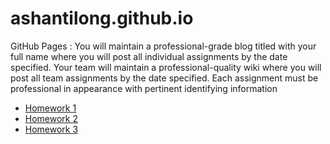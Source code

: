 # ashantilong.github.io
GitHub Pages : You will maintain a professional-grade blog titled with your full name where you will post all individual assignments by the date specified. Your team will maintain a professional-quality wiki where you will post all team assignments by the date specified. Each assignment must be professional in appearance with pertinent identifying information

* [Homework 1](../master/CSCI%20362%20HomeWork1.docx)
* [Homework 2](../master/Reflection1.docx)
* [Homework 3](../master/homework3.docx)
